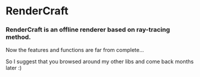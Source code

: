# RenderCraft

### RenderCraft is an offline renderer based on ray-tracing method.

Now the features and functions are far from complete...

So I suggest that you browsed around my other libs and come back months later :)
